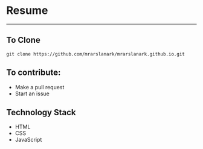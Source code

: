 # Resume
---
## To Clone
`git clone https://github.com/mrarslanark/mrarslanark.github.io.git`

## To contribute:
* Make a pull request
* Start an issue

## Technology Stack
* HTML
* CSS
* JavaScript

